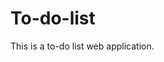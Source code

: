# To-do-list
This is a to-do list web application.</br>
[](https://indira1vik.github.io/workmaker/site/)

